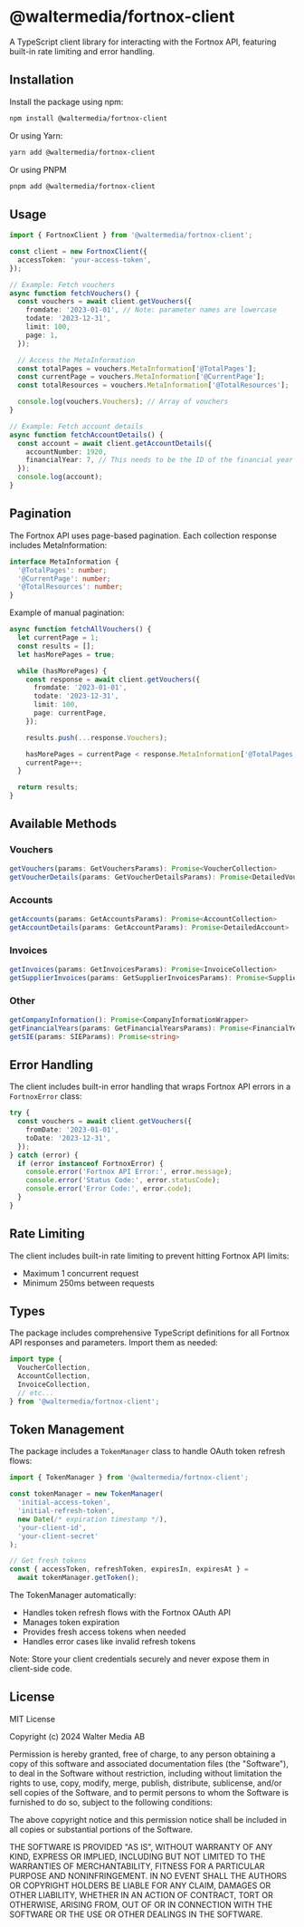 # @waltermedia/fortnox-client

A TypeScript client library for interacting with the Fortnox API, featuring built-in rate limiting and error handling.

## Installation

Install the package using npm:

```bash
npm install @waltermedia/fortnox-client
```

Or using Yarn:

```bash
yarn add @waltermedia/fortnox-client
```

Or using PNPM

```bash
pnpm add @waltermedia/fortnox-client
```

## Usage

```typescript
import { FortnoxClient } from '@waltermedia/fortnox-client';

const client = new FortnoxClient({
  accessToken: 'your-access-token',
});

// Example: Fetch vouchers
async function fetchVouchers() {
  const vouchers = await client.getVouchers({
    fromdate: '2023-01-01', // Note: parameter names are lowercase
    todate: '2023-12-31',
    limit: 100,
    page: 1,
  });

  // Access the MetaInformation
  const totalPages = vouchers.MetaInformation['@TotalPages'];
  const currentPage = vouchers.MetaInformation['@CurrentPage'];
  const totalResources = vouchers.MetaInformation['@TotalResources'];

  console.log(vouchers.Vouchers); // Array of vouchers
}

// Example: Fetch account details
async function fetchAccountDetails() {
  const account = await client.getAccountDetails({
    accountNumber: 1920,
    financialYear: 7, // This needs to be the ID of the financial year
  });
  console.log(account);
}
```

## Pagination

The Fortnox API uses page-based pagination. Each collection response includes MetaInformation:

```typescript
interface MetaInformation {
  '@TotalPages': number;
  '@CurrentPage': number;
  '@TotalResources': number;
}
```

Example of manual pagination:

```typescript
async function fetchAllVouchers() {
  let currentPage = 1;
  const results = [];
  let hasMorePages = true;

  while (hasMorePages) {
    const response = await client.getVouchers({
      fromdate: '2023-01-01',
      todate: '2023-12-31',
      limit: 100,
      page: currentPage,
    });

    results.push(...response.Vouchers);

    hasMorePages = currentPage < response.MetaInformation['@TotalPages'];
    currentPage++;
  }

  return results;
}
```

## Available Methods

### Vouchers

```typescript
getVouchers(params: GetVouchersParams): Promise<VoucherCollection>
getVoucherDetails(params: GetVoucherDetailsParams): Promise<DetailedVoucher>
```

### Accounts

```typescript
getAccounts(params: GetAccountsParams): Promise<AccountCollection>
getAccountDetails(params: GetAccountParams): Promise<DetailedAccount>
```

### Invoices

```typescript
getInvoices(params: GetInvoicesParams): Promise<InvoiceCollection>
getSupplierInvoices(params: GetSupplierInvoicesParams): Promise<SupplierInvoicesCollection>
```

### Other

```typescript
getCompanyInformation(): Promise<CompanyInformationWrapper>
getFinancialYears(params: GetFinancialYearsParams): Promise<FinancialYearsCollection>
getSIE(params: SIEParams): Promise<string>
```

## Error Handling

The client includes built-in error handling that wraps Fortnox API errors in a `FortnoxError` class:

```typescript
try {
  const vouchers = await client.getVouchers({
    fromDate: '2023-01-01',
    toDate: '2023-12-31',
  });
} catch (error) {
  if (error instanceof FortnoxError) {
    console.error('Fortnox API Error:', error.message);
    console.error('Status Code:', error.statusCode);
    console.error('Error Code:', error.code);
  }
}
```

## Rate Limiting

The client includes built-in rate limiting to prevent hitting Fortnox API limits:

- Maximum 1 concurrent request
- Minimum 250ms between requests

## Types

The package includes comprehensive TypeScript definitions for all Fortnox API responses and parameters. Import them as needed:

```typescript
import type {
  VoucherCollection,
  AccountCollection,
  InvoiceCollection,
  // etc...
} from '@waltermedia/fortnox-client';
```

## Token Management

The package includes a `TokenManager` class to handle OAuth token refresh flows:

```typescript
import { TokenManager } from '@waltermedia/fortnox-client';

const tokenManager = new TokenManager(
  'initial-access-token',
  'initial-refresh-token',
  new Date(/* expiration timestamp */),
  'your-client-id',
  'your-client-secret'
);

// Get fresh tokens
const { accessToken, refreshToken, expiresIn, expiresAt } =
  await tokenManager.getToken();
```

The TokenManager automatically:

- Handles token refresh flows with the Fortnox OAuth API
- Manages token expiration
- Provides fresh access tokens when needed
- Handles error cases like invalid refresh tokens

Note: Store your client credentials securely and never expose them in client-side code.

## License

MIT License

Copyright (c) 2024 Walter Media AB

Permission is hereby granted, free of charge, to any person obtaining a copy
of this software and associated documentation files (the "Software"), to deal
in the Software without restriction, including without limitation the rights
to use, copy, modify, merge, publish, distribute, sublicense, and/or sell
copies of the Software, and to permit persons to whom the Software is
furnished to do so, subject to the following conditions:

The above copyright notice and this permission notice shall be included in all
copies or substantial portions of the Software.

THE SOFTWARE IS PROVIDED "AS IS", WITHOUT WARRANTY OF ANY KIND, EXPRESS OR
IMPLIED, INCLUDING BUT NOT LIMITED TO THE WARRANTIES OF MERCHANTABILITY,
FITNESS FOR A PARTICULAR PURPOSE AND NONINFRINGEMENT. IN NO EVENT SHALL THE
AUTHORS OR COPYRIGHT HOLDERS BE LIABLE FOR ANY CLAIM, DAMAGES OR OTHER
LIABILITY, WHETHER IN AN ACTION OF CONTRACT, TORT OR OTHERWISE, ARISING FROM,
OUT OF OR IN CONNECTION WITH THE SOFTWARE OR THE USE OR OTHER DEALINGS IN THE
SOFTWARE.
